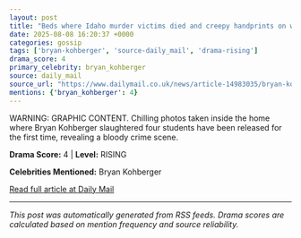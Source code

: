 ```yaml
---
layout: post
title: "Beds where Idaho murder victims died and creepy handprints on window seen for first time after Bryan Kohberger sentencing""
date: 2025-08-08 16:20:37 +0000
categories: gossip
tags: ['bryan-kohberger', 'source-daily_mail', 'drama-rising']
drama_score: 4
primary_celebrity: bryan_kohberger
source: daily_mail
source_url: "https://www.dailymail.co.uk/news/article-14983035/bryan-kohberger-crime-scene-photos-idaho-murders.html?ns_mchannel=rss&ito=1490&ns_campaign=1490""
mentions: {'bryan_kohberger': 4}
---
```


WARNING: GRAPHIC CONTENT. Chilling photos taken inside the home where Bryan Kohberger slaughtered four students have been released for the first time, revealing a bloody crime scene.

**Drama Score:** 4 | **Level:** RISING

**Celebrities Mentioned:** Bryan Kohberger

[Read full article at Daily Mail](https://www.dailymail.co.uk/news/article-14983035/bryan-kohberger-crime-scene-photos-idaho-murders.html?ns_mchannel=rss&ito=1490&ns_campaign=1490)

---
*This post was automatically generated from RSS feeds. Drama scores are calculated based on mention frequency and source reliability.*
